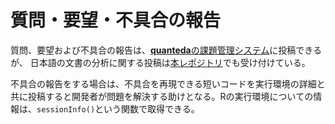 # 質問・要望・不具合の報告
質問、要望および不具合の報告は、[**quanteda**の課題管理システム](https://github.com/kbenoit/quanteda/issues)に投稿できるが、
日本語の文書の分析に関する投稿は[本レポジトリ](https://github.com/koheiw/IJTA/issues)でも受け付けている。

不具合の報告をする場合は、不具合を再現できる短いコードを実行環境の詳細と共に投稿すると開発者が問題を解決する助けとなる。Rの実行環境についての情報は、`sessionInfo()`という関数で取得できる。

